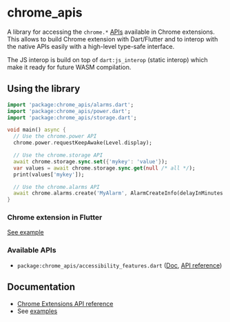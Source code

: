# chrome_apis

A library for accessing the `chrome.*` [APIs](https://developer.chrome.com/docs/extensions/reference/) available in Chrome extensions.
This allows to build Chrome extension with Dart/Flutter and to interop with the native APIs easily with a high-level type-safe interface.

The JS interop is build on top of `dart:js_interop` (static interop) which make it ready for future WASM compilation. 

## Using the library

```dart
import 'package:chrome_apis/alarms.dart';
import 'package:chrome_apis/power.dart';
import 'package:chrome_apis/storage.dart';

void main() async {
  // Use the chrome.power API
  chrome.power.requestKeepAwake(Level.display);

  // Use the chrome.storage API
  await chrome.storage.sync.set({'mykey': 'value'});
  var values = await chrome.storage.sync.get(null /* all */);
  print(values['mykey']);

  // Use the chrome.alarms API
  await chrome.alarms.create('MyAlarm', AlarmCreateInfo(delayInMinutes: 2));
}
```

### Chrome extension in Flutter

[See example]()

### Available APIs

- `package:chrome_apis/accessibility_features.dart` ([Doc](), [API reference]())

## Documentation

* [Chrome Extensions API reference](https://developer.chrome.com/docs/extensions/reference/)
* See [examples](https://github.com/xvrh/chrome.dart/tree/master/chrome_apis/example/)